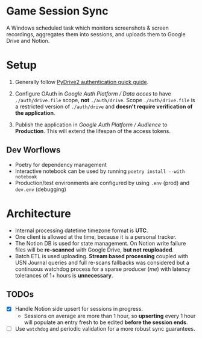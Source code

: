# Game Session Sync
A Windows scheduled task which monitors screenshots & screen recordings, aggregates them into sessions, and uploads them to Google Drive and Notion.

# Setup
1. Generally follow [PyDrive2 authentication quick guide](https://docs.iterative.ai/PyDrive2/quickstart/#authentication).

1. Configure OAuth in *Google Auth Platform / Data acces* to have `./auth/drive.file` scope, **not** `./auth/drive`. Scope `./auth/drive.file` is a restricted version of `./auth/drive` and **doesn't require verification of the application**.

1. Publish the application in *Google Auth Platform / Audience* to **Production**. This will extend the lifespan of the access tokens.


## Dev Worflows
- Poetry for dependency management
- Interactive notebook can be used by running `poetry install --with notebook`
- Production/test environments are configured by using `.env` (prod) and `dev.env` (debugging)

# Architecture
- Internal processing datetime timezone format is **UTC**.
- One client is allowed at the time, because it is a personal tracker.
- The Notion DB is used for state management. On Notion write failure files will be **re-scanned** with Google Drive, **but not reuploaded**.
- Batch ETL is used uploading. **Stream based processing** coupled with USN Journal queries and full re-scans fallbacks was considered but a continuous watchdog process for a sparse producer (*me*) with latency tolerances of 1+ hours is **unnecessary**.

## TODOs
- [X] Handle Notion side upsert for sessions in progress.
    - Sessions on average are more than 1 hour, so **upserting** every 1 hour will populate an entry fresh to be edited **before the session ends**.
- [ ] Use `watchdog` and periodic validation for a more robust sync guarantees.